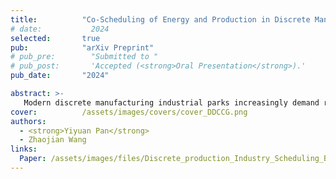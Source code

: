 ```yaml
---
title:          "Co-Scheduling of Energy and Production in Discrete Manufacturing Industrial Parks Considering Decision-Dependent Uncertainties"
# date:           2024
selected:       true
pub:            "arXiv Preprint"
# pub_pre:        "Submitted to "
# pub_post:       'Accepted (<strong>Oral Presentation</strong>).'
pub_date:       "2024"

abstract: >-
   Modern discrete manufacturing industrial parks increasingly demand real-time energy and production co-scheduling to minimize operational costs. The inherent complexity and diversity of production lines and equipment introduce significant uncertainties into the manufacturing process. Among these uncertainties, decision-dependent uncertainties (DDUs) present unique challenges, as the shape of the uncertainty set is influenced by decisions and cannot be determined prior to solving the model. However, existing research largely neglects the impact of DDUs in discrete manufacturing, and current algorithms addressing such uncertainties are computationally intensive, rendering them unsuitable for real-time industrial applications. To this end, this work develops an energy-production coscheduling model that explicitly incorporates decision-dependent uncertainties. Subsequently, multiple linearization techniques are proposed, each tailored to address the constraints associated with specific types of DDUs, enabling more efficient computation. Furthermore, a specialized algorithm, inspired by the columnand-constraint generation (C&CG) framework, is designed, along with a theoretical analysis of its convergence and computational complexity. The proposed method is validated through simulations on a real-world engine assembly line, demonstrating its capability to significantly reduce production costs while enhancing frequency regulation performance.
cover:          /assets/images/covers/cover_DDCCG.png
authors:
  - <strong>Yiyuan Pan</strong>
  - Zhaojian Wang
links:
  Paper: /assets/images/files/Discrete_production_Industry_Scheduling_Based_on_Decision_Dependent_Uncertainty.pdf
---
```

